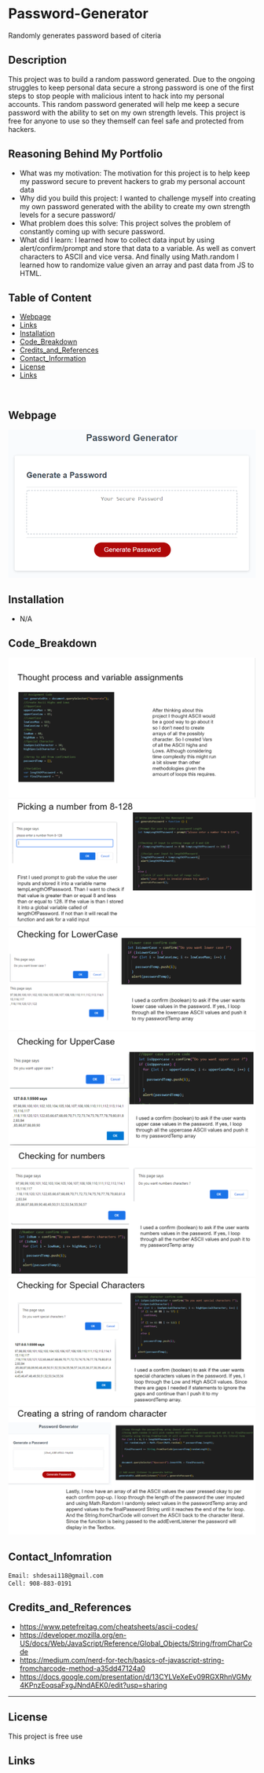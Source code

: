 # Password-Generator
Randomly generates password based of citeria

## Description
This project was to build a random password generated. Due to the ongoing struggles to keep personal data secure a strong password is one of the first steps to stop people with malicious intent to hack into my personal accounts. This random password generated will help me keep a secure password with the ability to set on my own strength levels. This project is free for anyone to use so they themself can feel safe and protected from hackers.

## Reasoning Behind My Portfolio

* What was my motivation: The motivation for this project is to help keep my password secure to prevent hackers to grab my personal account data
* Why did you build this project: I wanted to challenge myself into creating my own password generated with the ability to create my own strength levels for a secure password/
* What problem does this solve: This project solves the problem of constantly coming up with secure password.
* What did I learn:  I learned how to collect data input by using alert/confirm/prompt and store that data to a variable. As well as convert characters to ASCII and vice versa.  And finally using Math.random I learned how to randomize value given an array and past data from JS to HTML.


## Table of Content
- [Webpage](#webpage)
- [Links](#links)
- [Installation](#installation)
- [Code_Breakdown](#code_breakdown)
- [Credits_and_References](#credits_and_references)
- [Contact_Information](#contact_infomration)
- [License](#license)
- [Links](#links)

<br/>

## Webpage
![](/Assets/03-javascript-homework-demo.png)



## Installation

* N/A
 

## Code_Breakdown

![](Assets/img1.PNG)
![](Assets/img2.PNG)
![](Assets/img3.PNG)
![](Assets/img4.PNG)
![](Assets/img5.PNG)
![](Assets/img6.PNG)
![](Assets/img7.PNG)


## Contact_Infomration

```
Email: shdesai118@gmail.com
Cell: 908-883-0191
```

## Credits_and_References
* https://www.petefreitag.com/cheatsheets/ascii-codes/
* https://developer.mozilla.org/en-US/docs/Web/JavaScript/Reference/Global_Objects/String/fromCharCode
* https://medium.com/nerd-for-tech/basics-of-javascript-string-fromcharcode-method-a35dd47124a0
* https://docs.google.com/presentation/d/13CYLVeXeEv09RGXRhnVGMy4KPnzEoqsaFxgJNndAEK0/edit?usp=sharing

--- 

## License

This project is free use

## Links

